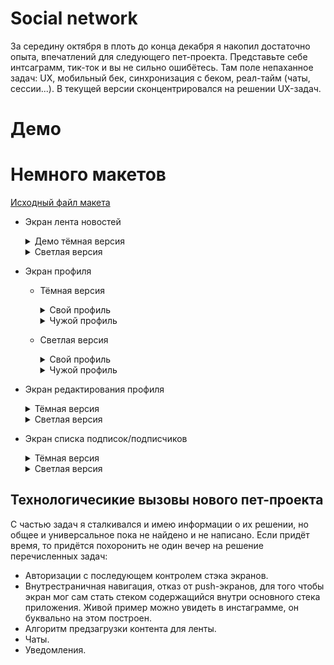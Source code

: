 # Social network

 За середину октября в плоть до конца декабря я накопил достаточно опыта, впечатлений для следующего 
 пет-проекта. Представьте себе интсаграмм, тик-ток и вы не сильно ошибётесь. Там поле непаханное
 задач: UX, мобильный бек, синхронизация с беком, реал-тайм (чаты, сессии...). В текущей версии 
 сконцентрировался на решении UX-задач.

# Демо

# Немного макетов

[Исходный файл макета][MaketLink]

 - Экран лента новостей
    <details>
        <summary>Демо тёмная версия</summary>
     
      ![FlowDark1][FlowDark1]
        
      ![FlowDark2][FlowDark2]
         
      ![FlowDark3][FlowDark3]
         
      ![FlowDark4][FlowDark4]
         
      ![FlowDark5][FlowDark5]
         
      ![FlowDark6][FlowDark6]
         
      ![FlowDark7][FlowDark7]
         
      ![FlowDark8][FlowDark8]
         
      ![FlowDark9][FlowDark9]
         
      ![FlowDark10][FlowDark10]
         
      ![FlowDark11][FlowDark11]
         
      ![FlowDark12][FlowDark12]
         
      ![FlowDark12][FlowDarkAlt13]
         
      ![FlowDark12][FlowDarkAlt14]  
         
    </details>
    
    <details>
      <summary>Светлая версия</summary>
       
      ![FlowLight1][FlowLight1]     
           
      ![FlowLight2][FlowLight2]   
              
      ![FlowLight3][FlowLight3]     
           
      ![FlowLight4][FlowLight4]   
             
      ![FlowLight5][FlowLight5]   
             
      ![FlowLight6][FlowLight6]  
              
      ![FlowLight7][FlowLight7]    
            
      ![FlowLight8][FlowLight8]    
            
      ![FlowLight9][FlowLight9]     
           
      ![FlowLight10][FlowLight10]   
             
      ![FlowLight10][FlowLight11]   
             
      ![FlowLight11][FlowLightAlt12]  
         
      ![FlowLight12][FlowLightAlt13]  
    </details>   

 
 - Экран профиля
 
    - Тёмная версия
       
        <details>
           <summary>Свой профиль</summary>
             
        ![ProfileDark1][ProfileDarkOwn]
          
        ![ProfileDark2][ProfileDarkOwn2]
      
       </details>
      
        <details>
           <summary>Чужой профиль</summary>
             
         ![ProfileDark3][ProfileDarkOther]
              
         ![ProfileDark4][ProfileDarkOther2]
        </details>  
     
    - Светлая версия
      
       <details>
           <summary>Свой профиль</summary>
             
        ![ProfileLight1][ProfileLightOwn]
              
        ![ProfileLight2][ProfileLightOwn2]
       </details> 
      
      <details>
          <summary>Чужой профиль</summary>
          
       ![ProfileLight3][ProfileLightOther]
         
       ![ProfileLight4][ProfileLightOther2]
      </details> 
  
  - Экран редактирования профиля
    
    <details>
      <summary>Тёмная версия</summary>
         
       ![edit profile dark 1][EditProfileDark1]
         
       ![edit profile dark 2][EditProfileDark2]
    </details>  
    
    <details>
      <summary>Светлая версия</summary>
         
       ![edit profile light 1][EditProfileLight1]
       ![edit profile light 2][EditProfileLight2]
    </details> 

 - Экран списка подписок/подписчиков
     
    <details>
      <summary>Тёмная версия</summary>
          
      ![subscription dark 1][SubscriptionDark1]
        
      ![subscription dark 2][SubscriptionDark2]
     </details>  
     
     <details>
        <summary>Светлая версия</summary>
          
      ![subscription light 1][SubscriptionLight1]
        
      ![subscription light 2][SubscriptionLight2]
     </details> 
 
  ## Технологичесикие вызовы нового пет-проекта
  С частью задач я сталкивался и имею информации о их решении, но общее и универсальное пока не 
  найдено и не написано. Если придёт время, то придётся похоронить не один вечер на решение 
  перечисленных задач:
  - Авторизации с последующем контролем стэка экранов.
  - Внутрестраничная навигация, отказ от push-экранов, для того чтобы экран мог сам стать стеком 
  содержащийся внутри основного стека приложения. Живой пример можно увидеть в инстаграмме, он
   буквально на этом построен.
  - Алгоритм предзагрузки контента для ленты.
  - Чаты.
  - Уведомления.

[MaketLink]:<https://github.com/iebrosalin/mobile/blob/master/readme/flutter/social_network/maket.drawio>

[FlowDark1]:<https://github.com/iebrosalin/mobile/blob/master/readme/flutter/social_network/unpublish/dark/flow/main/flow_1.png>
[FlowDark2]:<https://github.com/iebrosalin/mobile/blob/master/readme/flutter/social_network/unpublish/dark/flow/main/flow_2.png>
[FlowDark3]:<https://github.com/iebrosalin/mobile/blob/master/readme/flutter/social_network/unpublish/dark/flow/main/flow_3.png>
[FlowDark4]:<https://github.com/iebrosalin/mobile/blob/master/readme/flutter/social_network/unpublish/dark/flow/main/flow_4.png>
[FlowDark5]:<https://github.com/iebrosalin/mobile/blob/master/readme/flutter/social_network/unpublish/dark/flow/main/flow_5.png>
[FlowDark6]:<https://github.com/iebrosalin/mobile/blob/master/readme/flutter/social_network/unpublish/dark/flow/main/flow_6.png>
[FlowDark7]:<https://github.com/iebrosalin/mobile/blob/master/readme/flutter/social_network/unpublish/dark/flow/main/flow_7.png>
[FlowDark8]:<https://github.com/iebrosalin/mobile/blob/master/readme/flutter/social_network/unpublish/dark/flow/main/flow_8.png>
[FlowDark9]:<https://github.com/iebrosalin/mobile/blob/master/readme/flutter/social_network/unpublish/dark/flow/main/flow_9.png>
[FlowDark10]:<https://github.com/iebrosalin/mobile/blob/master/readme/flutter/social_network/unpublish/dark/flow/main/flow_10.png>
[FlowDark11]:<https://github.com/iebrosalin/mobile/blob/master/readme/flutter/social_network/unpublish/dark/flow/main/flow_11.png>
[FlowDark12]:<https://github.com/iebrosalin/mobile/blob/master/readme/flutter/social_network/unpublish/dark/flow/main/flow_12.png>

[FlowDarkAlt13]:<https://github.com/iebrosalin/mobile/blob/master/readme/flutter/social_network/unpublish/dark/flow/alt/flow_13.png>
[FlowDarkAlt14]:<https://github.com/iebrosalin/mobile/blob/master/readme/flutter/social_network/unpublish/dark/flow/alt/flow_14.png>

[FlowLight1]:<https://github.com/iebrosalin/mobile/blob/master/readme/flutter/social_network/unpublish/light/flow/main/flow_1.png>
[FlowLight2]:<https://github.com/iebrosalin/mobile/blob/master/readme/flutter/social_network/unpublish/light/flow/main/flow_2.png>
[FlowLight3]:<https://github.com/iebrosalin/mobile/blob/master/readme/flutter/social_network/unpublish/light/flow/main/flow_3.png>
[FlowLight4]:<https://github.com/iebrosalin/mobile/blob/master/readme/flutter/social_network/unpublish/light/flow/main/flow_4.png>
[FlowLight5]:<https://github.com/iebrosalin/mobile/blob/master/readme/flutter/social_network/unpublish/light/flow/main/flow_5.png>
[FlowLight6]:<https://github.com/iebrosalin/mobile/blob/master/readme/flutter/social_network/unpublish/light/flow/main/flow_6.png>
[FlowLight7]:<https://github.com/iebrosalin/mobile/blob/master/readme/flutter/social_network/unpublish/light/flow/main/flow_7.png>
[FlowLight8]:<https://github.com/iebrosalin/mobile/blob/master/readme/flutter/social_network/unpublish/light/flow/main/flow_8.png>
[FlowLight9]:<https://github.com/iebrosalin/mobile/blob/master/readme/flutter/social_network/unpublish/light/flow/main/flow_9.png>
[FlowLight10]:<https://github.com/iebrosalin/mobile/blob/master/readme/flutter/social_network/unpublish/light/flow/main/flow_10.png>
[FlowLight11]:<https://github.com/iebrosalin/mobile/blob/master/readme/flutter/social_network/unpublish/light/flow/main/flow_11.png>
     
[FlowLightAlt12]:<https://github.com/iebrosalin/mobile/blob/master/readme/flutter/social_network/unpublish/light/flow/alt/flow_12.png>
[FlowLightAlt13]:<https://github.com/iebrosalin/mobile/blob/master/readme/flutter/social_network/unpublish/light/flow/alt/flow_13.png>

[ProfileDarkOwn]:<https://github.com/iebrosalin/mobile/blob/master/readme/flutter/social_network/unpublish/dark/profile/light/own.png>
[ProfileDarkOwn2]:<https://github.com/iebrosalin/mobile/blob/master/readme/flutter/social_network/unpublish/dark/profile/dark/own.png>
[ProfileDarkOther]:<https://github.com/iebrosalin/mobile/blob/master/readme/flutter/social_network/unpublish/dark/profile/dark/other.png>
[ProfileDarkOther2]:<https://github.com/iebrosalin/mobile/blob/master/readme/flutter/social_network/unpublish/dark/profile/light/other.png>

[ProfileLightOwn]:<https://github.com/iebrosalin/mobile/blob/master/readme/flutter/social_network/unpublish/light/profile/light/own.png>
[ProfileLightOwn2]:<https://github.com/iebrosalin/mobile/blob/master/readme/flutter/social_network/unpublish/light/profile/dark/own.png>
[ProfileLightOther]:<https://github.com/iebrosalin/mobile/blob/master/readme/flutter/social_network/unpublish/light/profile/light/other.png>
[ProfileLightOther2]:<https://github.com/iebrosalin/mobile/blob/master/readme/flutter/social_network/unpublish/light/profile/dark/other.png>

[EditProfileDark1]:<https://github.com/iebrosalin/mobile/blob/master/readme/flutter/social_network/unpublish/dark/edit_profile/edit_profile_1.png>
[EditProfileDark2]:<https://github.com/iebrosalin/mobile/blob/master/readme/flutter/social_network/unpublish/dark/edit_profile/edit_profile_2.png>

[EditProfileLight1]:<https://github.com/iebrosalin/mobile/blob/master/readme/flutter/social_network/unpublish/light/edit_profile/edit_profile_1.png>
[EditProfileLight2]:<https://github.com/iebrosalin/mobile/blob/master/readme/flutter/social_network/unpublish/light/edit_profile/edit_profile_2.png>

[SubscriptionDark1]:<https://github.com/iebrosalin/mobile/blob/master/readme/flutter/social_network/unpublish/dark/subscription/subscription_1.png>
[SubscriptionDark2]:<https://raw.githubusercontent.com/iebrosalin/mobile/master/readme/flutter/social_network/unpublish/dark/subscription/subscription_2.png>

[SubscriptionLight1]:<https://github.com/iebrosalin/mobile/blob/master/readme/flutter/social_network/unpublish/light/subscription/subscription_1.png>
[SubscriptionLight2]:<https://github.com/iebrosalin/mobile/blob/master/readme/flutter/social_network/unpublish/light/subscription/subscription_2.png>
